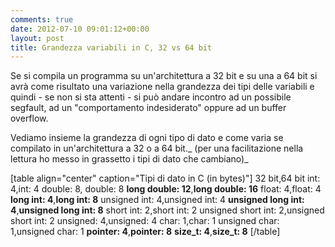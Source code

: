 ```yaml
---
comments: true
date: 2012-07-10 09:01:12+00:00
layout: post
title: Grandezza variabili in C, 32 vs 64 bit
---
```


Se si compila un programma su un'architettura a 32 bit e su una a 64 bit si avrà come risultato una variazione nella grandezza dei tipi delle variabili e quindi - se non si sta attenti - si può andare incontro ad un possibile segfault, ad un "comportamento indesiderato" oppure ad un buffer overflow.

Vediamo insieme la grandezza di ogni tipo di dato e come varia se compilato in un'architettura a 32 o a 64 bit._ (per una facilitazione nella lettura ho messo in grassetto i tipi di dato che cambiano)_


[table align="center" caption="Tipi di dato in C (in bytes)"]
32 bit,64 bit
int: 4,int: 4
double: 8, double: 8
**long double: 12**,**long double: 16**
float: 4,float: 4
**long int: 4**,**long int: 8**
unsigned int: 4,unsigned int: 4
**unsigned long int: 4**,**unsigned long int: 8**
short int: 2,short int: 2
unsigned short int: 2,unsigned short int: 2
unsigned: 4,unsigned: 4
char: 1,char: 1
unsigned char: 1,unsigned char: 1
**pointer: 4**,**pointer: 8**
**size_t: 4**,**size_t: 8**
[/table]
